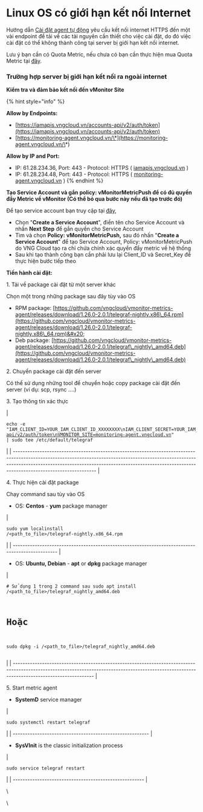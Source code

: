 # Linux OS có giới hạn kết nối Internet

Hướng dẫn [Cài đặt agent tự động](http://docs.vngcloud.vn/pages/viewpage.action?pageId=49647525) yêu cầu kết nối internet HTTPS đến một vài endpoint để tải về các tài nguyên cần thiết cho việc cài đặt, do đó việc cài đặt có thể không thành công tại server bị giới hạn kết nối internet.

Lưu ý bạn cần có Quota Metric, nếu chưa có bạn cần thực hiện mua Quota Metric tại [đây](https://docs.vngcloud.vn/pages/viewpage.action?pageId=31555658).

### **Trường hợp server bị giới hạn kết nối ra ngoài internet**

**Kiểm tra và đảm bảo kết nối đến vMonitor Site**

{% hint style="info" %}


**Allow by Endpoints:**

* [https://iamapis.vngcloud.vn/accounts-api/v2/auth/token](https://iamapis.vngcloud.vn/accounts-api/v2/auth/token)
* [https://monitoring-agent.vngcloud.vn/\*](https://monitoring-agent.vngcloud.vn/\*)

**Allow by IP and Port:**

* IP: 61.28.234.36, Port: 443 - Protocol: HTTPS ( [iamapis.vngcloud.vn](http://iamapis.vngcloud.vn) )
* IP: 61.28.234.48, Port: 443 - Protocol: HTTPS ( [monitoring-agent.vngcloud.vn](http://monitoring-agent.vngcloud.vn) )
{% endhint %}

**Tạo Service Account và gắn policy: vMonitorMetricPush để có đủ quyền đẩy Metric về vMonitor (Có thể bỏ qua bước này nếu đã tạo trước đó)**

Để tạo service account bạn truy cập tại [đây](https://hcm-3.console.vngcloud.vn/iam/service-accounts),

* Chọn "**Create a Service Account**", điền tên cho Service Account và nhấn **Next Step** để gắn quyền cho Service Account
* Tìm và chọn **Policy:** **vMonitorMetricPush,** sau đó nhấn "**Create a Service Account**" để tạo Service Account, Policy: vMonitorMetricPush do VNG Cloud tạo ra chỉ chứa chính xác quyền đẩy metric về hệ thống
* Sau khi tạo thành công bạn cần phải lưu lại Client\_ID và Secret\_Key để thực hiện bước tiếp theo

**Tiến hành cài đặt:**

1\. Tải về package cài đặt từ một server khác

&#x20;       Chọn một trong những package sau đây tùy vào OS

* RPM package: [https://github.com/vngcloud/vmonitor-metrics-agent/releases/download/1.26.0-2.0.1/telegraf-nightly.x86\_64.rpm](https://github.com/vngcloud/vmonitor-metrics-agent/releases/download/1.26.0-2.0.1/telegraf-nightly.x86\_64.rpm)&#x20;
* Deb package: [https://github.com/vngcloud/vmonitor-metrics-agent/releases/download/1.26.0-2.0.1/telegraf\_nightly\_amd64.deb](https://github.com/vngcloud/vmonitor-metrics-agent/releases/download/1.26.0-2.0.1/telegraf\_nightly\_amd64.deb)

2\.  Chuyển package cài đặt đến server&#x20;

&#x20;       Có thể sử dụng những tool để chuyển hoặc copy package cài đặt đến server (ví dụ: scp, rsync ....)

3\.  Tạo thông tin xác thực

| <pre><code>echo -e "IAM_CLIENT_ID=YOUR_IAM_CLIENT_ID_XXXXXXXX\nIAM_CLIENT_SECRET=YOUR_IAM_CLIENT_SECRET_XXXXXXXX\nIAM_URL=https://iamapis.vngcloud.vn/accounts-api/v2/auth/token\nVMONITOR_SITE=monitoring-agent.vngcloud.vn" | sudo tee /etc/default/telegraf
</code></pre> |
| ---------------------------------------------------------------------------------------------------------------------------------------------------------------------------------------------------------------------------------------------------------------------------- |

4\. Thực hiện cài đặt package

&#x20;        Chạy command sau tùy vào OS

* OS: **Centos** - **yum** package manager

| <pre><code>sudo yum localinstall /&#x3C;path_to_file>/telegraf-nightly.x86_64.rpm 
</code></pre> |
| ------------------------------------------------------------------------------------------------ |

* OS: **Ubuntu, Debian** - **apt** or **dpkg** package manager

| <pre><code># Sử dụng 1 trong 2 command sau
sudo apt install /&#x3C;path_to_file>/telegraf_nightly_amd64.deb
# Hoặc
sudo dpkg -i /&#x3C;path_to_file>/telegraf_nightly_amd64.deb
</code></pre> |
| --------------------------------------------------------------------------------------------------------------------------------------------------------------------------------------------- |

5\. Start metric agent

* **SystemD** service manager&#x20;

| <pre><code>sudo systemctl restart telegraf
</code></pre> |
| -------------------------------------------------------- |

* **SysVInit** is the classic initialization process

| <pre><code>sudo service telegraf restart
</code></pre> |
| ------------------------------------------------------ |

\


\
